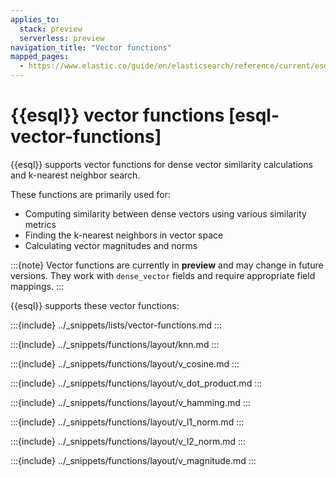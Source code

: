 ```yaml
---
applies_to:
  stack: preview
  serverless: preview
navigation_title: "Vector functions"
mapped_pages:
  - https://www.elastic.co/guide/en/elasticsearch/reference/current/esql-functions-operators.html#esql-vector-functions
---
```


# {{esql}} vector functions [esql-vector-functions]

{{esql}} supports vector functions for dense vector similarity calculations and k-nearest neighbor search.

These functions are primarily used for:
- Computing similarity between dense vectors using various similarity metrics
- Finding the k-nearest neighbors in vector space
- Calculating vector magnitudes and norms

:::{note}
Vector functions are currently in **preview** and may change in future versions. 
They work with `dense_vector` fields and require appropriate field mappings.
:::

{{esql}} supports these vector functions:

:::{include} ../_snippets/lists/vector-functions.md
:::

:::{include} ../_snippets/functions/layout/knn.md
:::

:::{include} ../_snippets/functions/layout/v_cosine.md
:::

:::{include} ../_snippets/functions/layout/v_dot_product.md
:::

:::{include} ../_snippets/functions/layout/v_hamming.md
:::

:::{include} ../_snippets/functions/layout/v_l1_norm.md
:::

:::{include} ../_snippets/functions/layout/v_l2_norm.md
:::

:::{include} ../_snippets/functions/layout/v_magnitude.md
:::